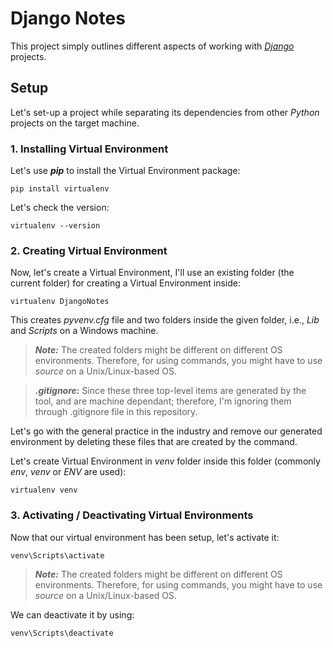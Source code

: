 # Django Notes
This project simply outlines different aspects of working with [*Django*](https://www.djangoproject.com/) projects.


## Setup
Let's set-up a project while separating its dependencies from other *Python* projects on the target machine.

### 1. Installing Virtual Environment

Let's use ***pip*** to install the Virtual Environment package:
```
pip install virtualenv
```

Let's check the version:
```
virtualenv --version
```

### 2. Creating Virtual Environment

Now, let's create a Virtual Environment, I'll use an existing folder (the current folder) for creating a Virtual Environment inside:

```
virtualenv DjangoNotes
```

This creates *pyvenv.cfg* file and two folders inside the given folder, i.e., *Lib* and *Scripts* on a Windows machine.

> ***Note:*** The created folders might be different on different OS environments. Therefore, for using commands, you might have to use *source <script-name>* on a Unix/Linux-based OS.

> ***.gitignore:*** Since these three top-level items are generated by the tool, and are machine dependant; therefore, I'm ignoring them through .gitignore file in this repository.

Let's go with the general practice in the industry and remove our generated environment by deleting these files that are created by the command.

Let's create Virtual Environment in *venv* folder inside this folder (commonly *env*, *venv* or *ENV* are used):

```
virtualenv venv
```

### 3. Activating / Deactivating Virtual Environments

Now that our virtual environment has been setup, let's activate it:

```
venv\Scripts\activate
```

> ***Note:*** The created folders might be different on different OS environments. Therefore, for using commands, you might have to use *source <script-name>* on a Unix/Linux-based OS.

We can deactivate it by using:

```
venv\Scripts\deactivate
```








